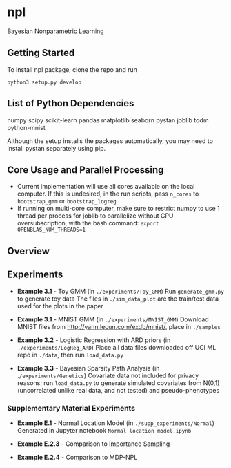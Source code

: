 # npl
Bayesian Nonparametric Learning



## Getting Started
To install npl package, clone the repo and run
```
python3 setup.py develop
```
## List of Python Dependencies
numpy
scipy
scikit-learn
pandas
matplotlib
seaborn
pystan
joblib
tqdm
python-mnist

Although the setup installs the packages automatically, you may need to install pystan separately using pip.


## Core Usage and Parallel Processing
* Current implementation will use all cores available on the local computer. If this is undesired, in the run scripts, pass `n_cores` to `bootstrap_gmm` or `bootstrap_logreg`
* If running on multi-core computer, make sure to restrict numpy to use 1 thread per process for joblib to parallelize without CPU oversubscription, with the bash command:
`export OPENBLAS_NUM_THREADS=1`

## Overview


## Experiments
* __Example 3.1__ - Toy GMM (in `./experiments/Toy_GMM`)
Run `generate_gmm.py` to generate toy data
The files in `./sim_data_plot` are the train/test data used for the plots in the paper

* __Example 3.1__ - MNIST GMM (in `./experiments/MNIST_GMM`)
Download MNIST files from http://yann.lecun.com/exdb/mnist/, place in `./samples`

* __Example 3.2__ - Logistic Regression with ARD priors (in `./experiments/LogReg_ARD`)
Place all data files downloaded off UCI ML repo in  `./data`, then run `load_data.py`

* __Example 3.3__ - Bayesian Sparsity Path Analysis (in .`/experiments/Genetics`)
Covariate data not included for privacy reasons; run `load_data.py` to generate simulated covariates from N(0,1) (uncorrelated unlike real data, and not tested) and pseudo-phenotypes 

### Supplementary Material Experiments
* __Example E.1__ - Normal Location Model (in `./supp_experiments/Normal`)
Generated in Jupyter notebook `Normal location model.ipynb`

* __Example E.2.3__ - Comparison to Importance Sampling

* __Example E.2.4__ - Comparison to MDP-NPL 
